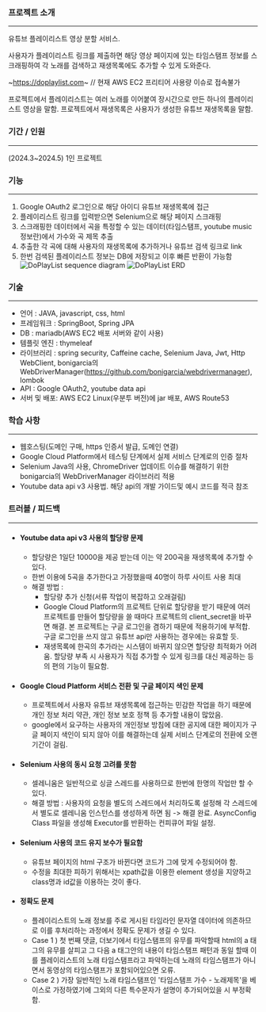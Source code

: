 ### 프로젝트 소개
<hr>

유튜브 플레이리스트 영상 분할 서비스.

사용자가 플레이리스트 링크를 제출하면 해당 영상 페이지에 있는 타임스탬프 정보를 스크래핑하여 각 노래를 검색하고 재생목록에도 추가할 수 있게 도와준다.

~https://doplaylist.com~ // 현재 AWS EC2 프리티어 사용량 이슈로 접속불가

프로젝트에서 플레이리스트는 여러 노래를 이어붙여 장시간으로 만든 하나의 플레이리스트 영상을 말함.
프로젝트에서 재생목록은 사용자가 생성한 유튜브 재생목록을 말함.

### 기간 / 인원
<hr>

(2024.3~2024.5) 1인 프로젝트

### 기능
<hr>

1. Google OAuth2 로그인으로 해당 아이디 유튜브 재생목록에 접근
2. 플레이리스트 링크를 입력받으면 Selenium으로 해당 페이지 스크래핑
3. 스크래핑한 데이터에서 곡을 특정할 수 있는 데이터(타임스탬프, youtube music 정보란)에서 가수와 곡 제목 추출
4. 추출한 각 곡에 대해 사용자의 재생목록에 추가하거나 유튜브 검색 링크로 link
5. 한번 검색된 플레이리스트 정보는 DB에 저장되고 이후 빠른 반환이 가능함
![DoPlayList sequence diagram](https://github.com/user-attachments/assets/ca752a98-db82-4948-8ff0-798a8f9afe79)
![DoPlayList ERD](https://github.com/user-attachments/assets/494f9aee-6518-4a01-8e0b-173d705550e6)


### 기술
<hr>

+ 언어 : JAVA, javascript, css, html
+ 프레임워크 : SpringBoot, Spring JPA
+ DB : mariadb(AWS EC2 배포 서버와 같이 사용)
+ 템플릿 엔진 : thymeleaf
+ 라이브러리 : spring security, Caffeine cache, Selenium Java, Jwt, Http WebClient, bonigarcia의 WebDriverManager(https://github.com/bonigarcia/webdrivermanager), lombok
+ API : Google OAuth2, youtube data api 
+ 서버 및 배포: AWS EC2 Linux(우분투 버전)에 jar 배포, AWS Route53

### 학습 사항
<hr>

+ 웹호스팅(도메인 구매, https 인증서 발급, 도메인 연결)
+ Google Cloud Platform에서 테스팅 단계에서 실제 서비스 단계로의 인증 절차
+ Selenium Java의 사용, ChromeDriver 업데이트 이슈를 해결하기 위한 bonigarcia의 WebDriverManager 라이브러리 적용
+ Youtube data api v3 사용법. 해당 api의 개발 가이드및 예시 코드를 적극 참조


### 트러블 / 피드백
<hr>

+ #### Youtube data api v3 사용의 할당량 문제
	+ 할당량은 1일단 10000을 제공 받는데 이는 약 200곡을 재생목록에 추가할 수 있다.
	+ 한번 이용에 5곡을 추가한다고 가정했을때 40명이 하루 사이트 사용 최대
	+ 해결 방법 : 
		+ 할당량 추가 신청(서류 작업이 복잡하고 오래걸림)
		+ Google Cloud Platform의 프로젝트 단위로 할당량을 받기 때문에 여러 프로젝트를 만들어 할당량을 쓸 때마다 프로젝트의 client_secret을 바꾸면 해결. 본 프로젝트는 구글 로그인을 겸하기 때문에 적용하기에 부적합. 구글 로그인을 쓰지 않고 유튜브 api만 사용하는 경우에는 유효할 듯.
		+ 재생목록에 한곡의 추가라는 시스템이 바뀌지 않으면 할당량 최적화가 어려움. 할당량 부족 시 사용자가 직접 추가할 수 있게 링크를 대신 제공하는 등의 편의 기능이 필요함. 
+ #### Google Cloud Platform 서비스 전환 및 구글 페이지 색인 문제
	+ 프로젝트에서 사용자 유튜브 재생목록에 접근하는 민감한 작업을 하기 때문에 개인 정보 처리 약관, 개인 정보 보호 정책 등 추가할 내용이 많았음. 
	+ google에서 요구하는 사용자의 개인정보 방침에 대한 공지에 대한 페이지가 구글 페이지 색인이 되지 않아 이를 해결하는데 실제 서비스 단계로의 전환에 오랜 기간이 걸림. 
+ #### Selenium 사용의 동시 요청 고려를 못함
	+ 셀레니움은 일반적으로 싱글 스레드를 사용하므로 한번에 한명의 작업만 할 수 있다.
	+ 해결 방법 : 사용자의 요청을 별도의 스레드에서 처리하도록 설정해 각 스레드에서 별도로 셀레니움 인스턴스를 생성하게 하면 됨
		-> 해결 완료. AsyncConfig Class 파일을 생성해 Executor를 반환하는 컨피큐어 파일 설정.
+ #### Selenium 사용의 코드 유지 보수가 필요함
	+ 유튜브 페이지의 html 구조가 바뀐다면 코드가 그에 맞게 수정되어야 함.
	+ 수정을 최대한 피하기 위해서는 xpath값을 이용한 element 생성을 지양하고 class명과 id값을 이용하는 것이 좋다. 
+ #### 정확도 문제
	+ 플레이리스트의 노래 정보를 주로 게시된 타임라인 문자열 데이터에 의존하므로 이를 후처리하는 과정에서 정확도 문제가 생길 수 있다. 
	+ Case 1 ) 첫 번째 댓글, 더보기에서 타임스탬프의 유무를 파악할때 html의 a 태그의 유무를 살피고 그 다음 a 태그안의 내용이 타임스탬프 패턴과 동일 할때 이를 플레이리스트의 노래 타임스탬프라고 파악하는데 노래의 타임스탬프가 아니면서 동영상의 타임스탬프가 포함되어있으면 오류.
	+ Case 2 ) 가장 일반적인 노래 타임스탬프인 '타임스탬프 가수 - 노래제목'을 베이스로 가정하였기에 그외의 다른 특수문자가 설명이 추가되어있을 시 부정확함.

